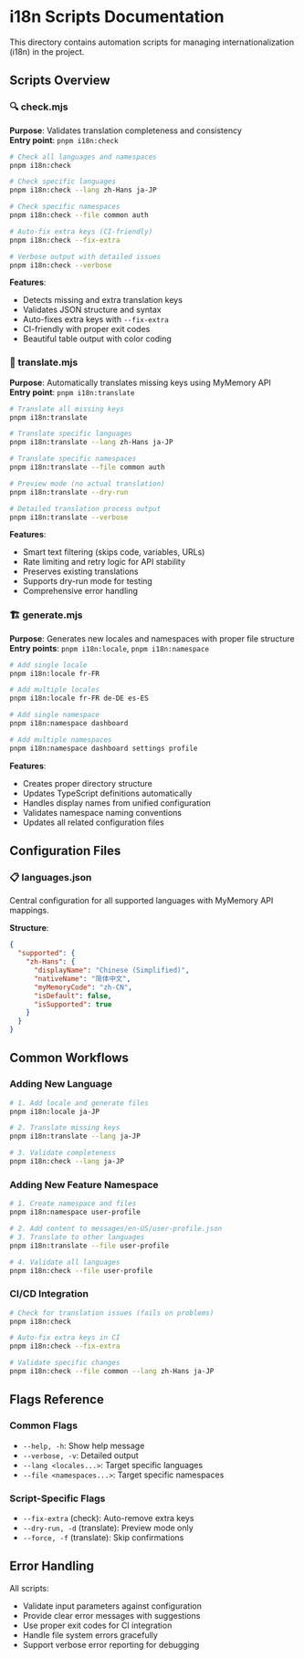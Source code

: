 # i18n Scripts Documentation

This directory contains automation scripts for managing internationalization (i18n) in the project.

## Scripts Overview

### 🔍 check.mjs

**Purpose**: Validates translation completeness and consistency  
**Entry point**: `pnpm i18n:check`

```bash
# Check all languages and namespaces
pnpm i18n:check

# Check specific languages
pnpm i18n:check --lang zh-Hans ja-JP

# Check specific namespaces
pnpm i18n:check --file common auth

# Auto-fix extra keys (CI-friendly)
pnpm i18n:check --fix-extra

# Verbose output with detailed issues
pnpm i18n:check --verbose
```

**Features**:

- Detects missing and extra translation keys
- Validates JSON structure and syntax
- Auto-fixes extra keys with `--fix-extra`
- CI-friendly with proper exit codes
- Beautiful table output with color coding

### 🔄 translate.mjs

**Purpose**: Automatically translates missing keys using MyMemory API  
**Entry point**: `pnpm i18n:translate`

```bash
# Translate all missing keys
pnpm i18n:translate

# Translate specific languages
pnpm i18n:translate --lang zh-Hans ja-JP

# Translate specific namespaces
pnpm i18n:translate --file common auth

# Preview mode (no actual translation)
pnpm i18n:translate --dry-run

# Detailed translation process output
pnpm i18n:translate --verbose
```

**Features**:

- Smart text filtering (skips code, variables, URLs)
- Rate limiting and retry logic for API stability
- Preserves existing translations
- Supports dry-run mode for testing
- Comprehensive error handling

### 🏗️ generate.mjs

**Purpose**: Generates new locales and namespaces with proper file structure  
**Entry points**: `pnpm i18n:locale`, `pnpm i18n:namespace`

```bash
# Add single locale
pnpm i18n:locale fr-FR

# Add multiple locales
pnpm i18n:locale fr-FR de-DE es-ES

# Add single namespace
pnpm i18n:namespace dashboard

# Add multiple namespaces
pnpm i18n:namespace dashboard settings profile
```

**Features**:

- Creates proper directory structure
- Updates TypeScript definitions automatically
- Handles display names from unified configuration
- Validates namespace naming conventions
- Updates all related configuration files

## Configuration Files

### 📋 languages.json

Central configuration for all supported languages with MyMemory API mappings.

**Structure**:

```json
{
  "supported": {
    "zh-Hans": {
      "displayName": "Chinese (Simplified)",
      "nativeName": "简体中文",
      "myMemoryCode": "zh-CN",
      "isDefault": false,
      "isSupported": true
    }
  }
}
```

## Common Workflows

### Adding New Language

```bash
# 1. Add locale and generate files
pnpm i18n:locale ja-JP

# 2. Translate missing keys
pnpm i18n:translate --lang ja-JP

# 3. Validate completeness
pnpm i18n:check --lang ja-JP
```

### Adding New Feature Namespace

```bash
# 1. Create namespace and files
pnpm i18n:namespace user-profile

# 2. Add content to messages/en-US/user-profile.json
# 3. Translate to other languages
pnpm i18n:translate --file user-profile

# 4. Validate all languages
pnpm i18n:check --file user-profile
```

### CI/CD Integration

```bash
# Check for translation issues (fails on problems)
pnpm i18n:check

# Auto-fix extra keys in CI
pnpm i18n:check --fix-extra

# Validate specific changes
pnpm i18n:check --file common --lang zh-Hans ja-JP
```

## Flags Reference

### Common Flags

- `--help, -h`: Show help message
- `--verbose, -v`: Detailed output
- `--lang <locales...>`: Target specific languages
- `--file <namespaces...>`: Target specific namespaces

### Script-Specific Flags

- `--fix-extra` (check): Auto-remove extra keys
- `--dry-run, -d` (translate): Preview mode only
- `--force, -f` (translate): Skip confirmations

## Error Handling

All scripts:

- Validate input parameters against configuration
- Provide clear error messages with suggestions
- Use proper exit codes for CI integration
- Handle file system errors gracefully
- Support verbose error reporting for debugging
